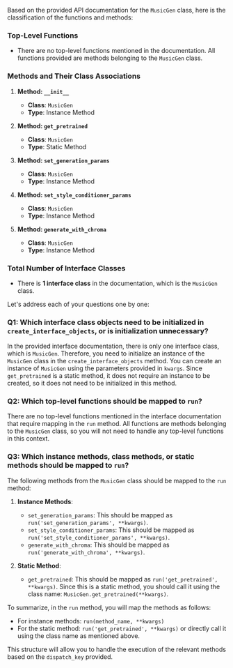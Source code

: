 Based on the provided API documentation for the `MusicGen` class, here is the classification of the functions and methods:

### Top-Level Functions
- There are no top-level functions mentioned in the documentation. All functions provided are methods belonging to the `MusicGen` class.

### Methods and Their Class Associations
1. **Method: `__init__`**
   - **Class**: `MusicGen`
   - **Type**: Instance Method

2. **Method: `get_pretrained`**
   - **Class**: `MusicGen`
   - **Type**: Static Method

3. **Method: `set_generation_params`**
   - **Class**: `MusicGen`
   - **Type**: Instance Method

4. **Method: `set_style_conditioner_params`**
   - **Class**: `MusicGen`
   - **Type**: Instance Method

5. **Method: `generate_with_chroma`**
   - **Class**: `MusicGen`
   - **Type**: Instance Method

### Total Number of Interface Classes
- There is **1 interface class** in the documentation, which is the `MusicGen` class.

Let's address each of your questions one by one:

### Q1: Which interface class objects need to be initialized in `create_interface_objects`, or is initialization unnecessary?
In the provided interface documentation, there is only one interface class, which is `MusicGen`. Therefore, you need to initialize an instance of the `MusicGen` class in the `create_interface_objects` method. You can create an instance of `MusicGen` using the parameters provided in `kwargs`. Since `get_pretrained` is a static method, it does not require an instance to be created, so it does not need to be initialized in this method.

### Q2: Which top-level functions should be mapped to `run`?
There are no top-level functions mentioned in the interface documentation that require mapping in the `run` method. All functions are methods belonging to the `MusicGen` class, so you will not need to handle any top-level functions in this context.

### Q3: Which instance methods, class methods, or static methods should be mapped to `run`?
The following methods from the `MusicGen` class should be mapped to the `run` method:

1. **Instance Methods**:
   - `set_generation_params`: This should be mapped as `run('set_generation_params', **kwargs)`.
   - `set_style_conditioner_params`: This should be mapped as `run('set_style_conditioner_params', **kwargs)`.
   - `generate_with_chroma`: This should be mapped as `run('generate_with_chroma', **kwargs)`.

2. **Static Method**:
   - `get_pretrained`: This should be mapped as `run('get_pretrained', **kwargs)`. Since this is a static method, you should call it using the class name: `MusicGen.get_pretrained(**kwargs)`.

To summarize, in the `run` method, you will map the methods as follows:
- For instance methods: `run(method_name, **kwargs)`
- For the static method: `run('get_pretrained', **kwargs)` or directly call it using the class name as mentioned above.

This structure will allow you to handle the execution of the relevant methods based on the `dispatch_key` provided.
